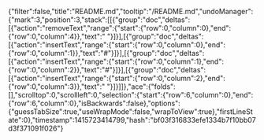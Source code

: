 {"filter":false,"title":"README.md","tooltip":"/README.md","undoManager":{"mark":3,"position":3,"stack":[[{"group":"doc","deltas":[{"action":"removeText","range":{"start":{"row":0,"column":0},"end":{"row":0,"column":4}},"text":"    "}]}],[{"group":"doc","deltas":[{"action":"insertText","range":{"start":{"row":0,"column":0},"end":{"row":0,"column":1}},"text":"#"}]}],[{"group":"doc","deltas":[{"action":"insertText","range":{"start":{"row":0,"column":1},"end":{"row":0,"column":2}},"text":"#"}]}],[{"group":"doc","deltas":[{"action":"insertText","range":{"start":{"row":0,"column":2},"end":{"row":0,"column":3}},"text":" "}]}]]},"ace":{"folds":[],"scrolltop":0,"scrollleft":0,"selection":{"start":{"row":6,"column":0},"end":{"row":6,"column":0},"isBackwards":false},"options":{"guessTabSize":true,"useWrapMode":false,"wrapToView":true},"firstLineState":0},"timestamp":1415723414799,"hash":"bf03f316833efe1334b7f10bb07d3f371091f026"}